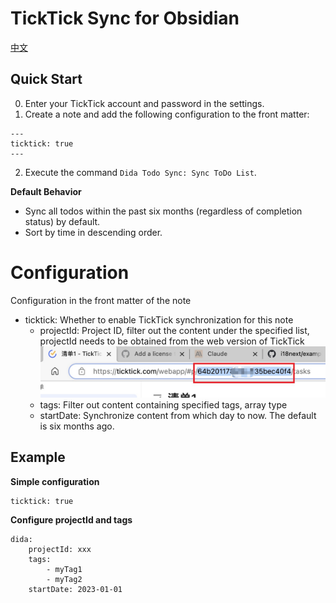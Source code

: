 # TickTick Sync for Obsidian

[中文](./README.md)

## Quick Start

0. Enter your TickTick account and password in the settings.
1. Create a note and add the following configuration to the front matter:

```
---
ticktick: true
---
```
2. Execute the command `Dida Todo Sync: Sync ToDo List`.

**Default Behavior**

- Sync all todos within the past six months (regardless of completion status) by default.
- Sort by time in descending order.


# Configuration  

Configuration in the front matter of the note

- ticktick: Whether to enable TickTick synchronization for this note
  - projectId: Project ID, filter out the content under the specified list, projectId needs to be obtained from the web version of TickTick
  ![](./docs/ticktick.jpg)
  - tags: Filter out content containing specified tags, array type
  - startDate: Synchronize content from which day to now. The default is six months ago.


## Example

**Simple configuration**

```
ticktick: true
```


**Configure projectId and tags**

```
dida: 
    projectId: xxx
    tags: 
        - myTag1
        - myTag2
    startDate: 2023-01-01
```
